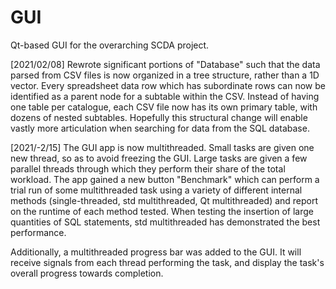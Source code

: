 # GUI
Qt-based GUI for the overarching SCDA project.

[2021/02/08]
Rewrote significant portions of "Database" such that the data parsed from CSV files is now organized in a tree structure, rather than a 1D vector. Every spreadsheet data row which has subordinate rows can now be identified as a parent node for a subtable within the CSV. Instead of having one table per catalogue, each CSV file now has its own primary table, with dozens of nested subtables. Hopefully this structural change will enable vastly more articulation when searching for data from the SQL database. 

[2021/-2/15]
The GUI app is now multithreaded. Small tasks are given one new thread, so as to avoid freezing the GUI. Large tasks are given a few parallel threads through which they perform their share of the total workload. The app gained a new button "Benchmark" which can perform a trial run of some multithreaded task using a variety of different internal methods (single-threaded, std multithreaded, Qt multithreaded) and report on the runtime of each method tested. When testing the insertion of large quantities of SQL statements, std multithreaded has demonstrated the best performance. 

Additionally, a multithreaded progress bar was added to the GUI. It will receive signals from each thread performing the task, and display the task's overall progress towards completion. 
